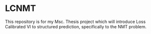 # LCNMT
This repository is for my Msc. Thesis project which will introduce Loss Calibrated VI to structured prediction, specifically to the NMT problem.
